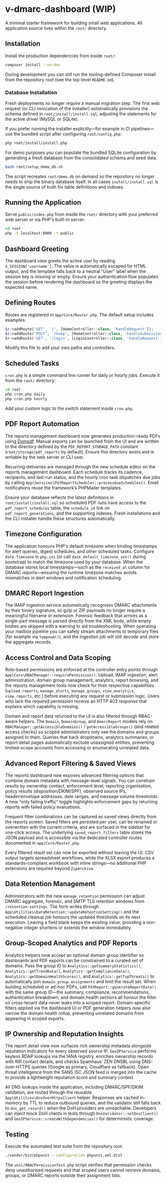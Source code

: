 # v-dmarc-dashboard (WIP)

A minimal starter framework for building small web applications. All application source lives within the `root/` directory.

## Installation

Install the production dependencies from inside `root/`:

```bash
composer install --no-dev
```

During development you can still run the tooling-defined Composer install from the repository root (see the top-level `README.md`).

### Database Installation

Fresh deployments no longer require a manual migration step. The first web request (or CLI invocation of the installer) automatically provisions the schema defined in `root/install/install.sql`, adjusting the statements for the active driver (MySQL or SQLite).

If you prefer running the installer explicitly—for example in CI pipelines—use the bundled script after configuring `root/config.php`:

```bash
php root/install/install.php
```

For demo purposes you can populate the bundled SQLite configuration by generating a fresh database from the consolidated schema and seed data:

```bash
bash root/setup_demo_db.sh
```

The script recreates `root/demo.db` on demand so the repository no longer needs to ship the binary database itself. In all cases `install/install.sql` is the single source of truth for table definitions and indexes.

## Running the Application

Serve `public/index.php` from inside the `root/` directory with your preferred web server or via PHP's built-in server:

```bash
cd root
php -S localhost:8000 -t public
```

## Dashboard Greeting

The dashboard view greets the active user by reading `$_SESSION['username']`. The value is automatically escaped for HTML
output, and the template falls back to a neutral "User" label when the session key is missing or empty. Ensure your
authentication flow populates the session before rendering the dashboard so the greeting displays the expected name.

## Defining Routes

Routes are registered in `app/Core/Router.php`. The default setup includes examples:

```php
$r->addRoute('GET', '/', [HomeController::class, 'handleRequest']);
$r->addRoute('POST', '/home', [HomeController::class, 'handleSubmission']);
$r->addRoute('GET', '/login', [LoginController::class, 'handleRequest']);
```

Modify this file to add your own paths and controllers.

## Scheduled Tasks

`cron.php` is a simple command line runner for daily or hourly jobs. Execute it from the `root/` directory:

```bash
cd root
php cron.php daily
php cron.php hourly
```

Add your custom logic to the switch statement inside `cron.php`.

## PDF Report Automation

The reports management dashboard now generates production-ready PDFs using [Dompdf](https://github.com/dompdf/dompdf). Manual
exports can be launched from the UI and are written to the directory defined by the `PDF_REPORT_STORAGE_PATH` constant
(`root/storage/pdf_reports` by default). Ensure this directory exists and is writable by the web server or CLI user.

Recurring deliveries are managed through the new schedule editor on the reports management dashboard. Each schedule tracks its
cadence, recipients, and last-run status, and the hourly cron task dispatches due jobs by calling
`App\Services\PdfReportScheduler::processDueSchedules()`. Email notifications reuse the framework’s PHPMailer templates.

Ensure your database reflects the latest definitions in `root/install/install.sql` so scheduled PDF runs have access to the
`pdf_report_schedules` table, the `schedule_id` link on `pdf_report_generations`, and the supporting indexes. Fresh installations
and the CLI installer handle these structures automatically.

## Timezone Configuration

The application honours PHP's default timezone when binding timestamps for alert
queries, digest schedules, and other scheduled tasks. Configure
`date.timezone` in `php.ini` (or call `date_default_timezone_set()` during
bootstrap) to match the timezone used by your database. When the database stores
local timestamps—such as the `received_at` column for DMARC reports—ensuring the
runtime timezone matches avoids mismatches in alert windows and notification
scheduling.

## DMARC Report Ingestion

The IMAP ingestion service automatically recognises DMARC attachments by their binary signature, so gzip or ZIP payloads no longer require a meaningful filename or extension. Forensic feedback that arrives as a single-part message is parsed directly from the XML body, while empty bodies are skipped with a warning to aid troubleshooting. When operating your mailbox pipeline you can safely stream attachments to temporary files (for example via `tempnam()`), and the ingestion job will still decode and store the aggregate records.

## Access Control and Data Scoping

Role-based permissions are enforced at the controller entry points through `App\Core\RBACManager::requirePermission()`. Upload, IMAP ingestion, alert administration, domain group management, analytics, report browsing, and the reports management tools now check for their respective capabilities (`upload_reports`, `manage_alerts`, `manage_groups`, `view_analytics`, `view_reports`, etc.) before executing any request or submission logic. Users who lack the required permission receive an HTTP 403 response that explains which capability is missing.

Domain and report data returned to the UI is also filtered through RBAC-aware helpers. The `Domain`, `DomainGroup`, and `DmarcReport` models rely on `RBACManager::getAccessibleDomains()` / `getAccessibleGroups()` (and related access checks) so scoped administrators only see the domains and groups assigned to them. Queries that back dropdowns, analytics summaries, or report detail pages automatically exclude unassigned entities, preventing limited-scope accounts from accessing or enumerating unrelated data.

## Advanced Report Filtering & Saved Views

The reports dashboard now exposes advanced filtering options that combine domain metadata with message-level signals. You can constrain results by ownership contact, enforcement level, reporting organisation, policy results (disposition/DKIM/SPF), observed source IPs, header/envelope addresses, date ranges, and message volume thresholds. A new “only failing traffic” toggle highlights enforcement gaps by returning reports with failed policy evaluations.

Frequent filter combinations can be captured as saved views directly from the reports screen. Saved filters are persisted per user, can be renamed or overwritten with the current criteria, and are surfaced in the sidebar for one-click access. The underlying `saved_report_filters` table stores the JSON payload and is accessible via the dedicated controller routes documented in `app/Core/Router.php`.

Every filtered result set can now be exported without leaving the UI. CSV output targets spreadsheet workflows, while the XLSX export produces a standards-compliant workbook with inline strings—no additional PHP extensions are required beyond `ZipArchive`.

## Data Retention Management

Administrators with the new `manage_retention` permission can adjust DMARC aggregate, forensic, and SMTP TLS retention windows from `/retention-settings`. The form writes through `App\Utilities\DataRetention::updateRetentionSetting()` and the scheduled cleanup job honours the updated thresholds on its next execution. Leaving a field blank keeps the existing value; providing a non-negative integer shortens or extends the window immediately.

## Group-Scoped Analytics and PDF Reports

Analytics helpers now accept an optional domain group identifier so dashboards and PDF exports can be constrained to a curated set of domains. Pass the group ID to `Analytics::getSummaryStatistics()`, `Analytics::getTrendData()`, `Analytics::getComplianceData()`, `Analytics::getDomainHealthScores()`, and `Analytics::getTopThreats()` to automatically join `domain_group_assignments` and limit the result set. When building scheduled or ad-hoc PDFs, call `PdfReport::generateReportData()` with the same group ID—the summary, compliance, recommendations, authentication breakdown, and domain health sections all honour the filter so cross-tenant data never leaks into a scoped report. Domain-specific filters applied via the dashboard UI or PDF generation helpers now also narrow the domain health rollup, preventing unrelated domains from appearing in scoped exports.

## IP Ownership and Reputation Insights

The report detail view now surfaces rich ownership metadata alongside reputation indicators for every observed source IP. `GeoIPService` performs keyless RDAP lookups via the IANA registry, enriches ownership records with RIR contact details, and checks Spamhaus’ ZEN DNSBL using DNS-over-HTTPS queries (Google as primary, Cloudflare as fallback). Open threat intelligence from the SANS ISC JSON feed is merged into the cache to provide a lightweight reputation score and summary context.

All DNS lookups inside the application, including DMARC/SPF/DKIM validation, are routed through the reusable `App\Utilities\DnsOverHttpsClient` helper. Responses are cached in-memory by TTL to reduce outbound queries, and the validator still falls back to `dns_get_record()` when the DoH providers are unreachable. Developers can inject mock DoH clients in tests through `DnsValidator::setDnsClient()` and `GeoIPService::createWithDependencies()` for deterministic coverage.

## Testing

Execute the automated test suite from the repository root:

```bash
./vendor/bin/phpunit --configuration phpunit.xml.dist
```

The `unit/RBACPermissionTest.php` script verifies that permission checks deny unauthorised requests and that scoped users cannot retrieve domains, groups, or DMARC reports outside their assignment lists.
